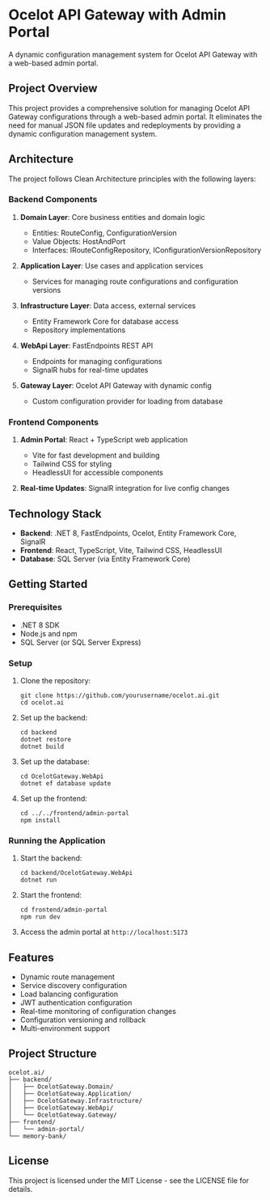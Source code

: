 # Ocelot API Gateway with Admin Portal

A dynamic configuration management system for Ocelot API Gateway with a web-based admin portal.

## Project Overview

This project provides a comprehensive solution for managing Ocelot API Gateway configurations through a web-based admin portal. It eliminates the need for manual JSON file updates and redeployments by providing a dynamic configuration management system.

## Architecture

The project follows Clean Architecture principles with the following layers:

### Backend Components

1. **Domain Layer**: Core business entities and domain logic
   - Entities: RouteConfig, ConfigurationVersion
   - Value Objects: HostAndPort
   - Interfaces: IRouteConfigRepository, IConfigurationVersionRepository

2. **Application Layer**: Use cases and application services
   - Services for managing route configurations and configuration versions

3. **Infrastructure Layer**: Data access, external services
   - Entity Framework Core for database access
   - Repository implementations

4. **WebApi Layer**: FastEndpoints REST API
   - Endpoints for managing configurations
   - SignalR hubs for real-time updates

5. **Gateway Layer**: Ocelot API Gateway with dynamic config
   - Custom configuration provider for loading from database

### Frontend Components

1. **Admin Portal**: React + TypeScript web application
   - Vite for fast development and building
   - Tailwind CSS for styling
   - HeadlessUI for accessible components

2. **Real-time Updates**: SignalR integration for live config changes

## Technology Stack

- **Backend**: .NET 8, FastEndpoints, Ocelot, Entity Framework Core, SignalR
- **Frontend**: React, TypeScript, Vite, Tailwind CSS, HeadlessUI
- **Database**: SQL Server (via Entity Framework Core)

## Getting Started

### Prerequisites

- .NET 8 SDK
- Node.js and npm
- SQL Server (or SQL Server Express)

### Setup

1. Clone the repository:
   ```
   git clone https://github.com/yourusername/ocelot.ai.git
   cd ocelot.ai
   ```

2. Set up the backend:
   ```
   cd backend
   dotnet restore
   dotnet build
   ```

3. Set up the database:
   ```
   cd OcelotGateway.WebApi
   dotnet ef database update
   ```

4. Set up the frontend:
   ```
   cd ../../frontend/admin-portal
   npm install
   ```

### Running the Application

1. Start the backend:
   ```
   cd backend/OcelotGateway.WebApi
   dotnet run
   ```

2. Start the frontend:
   ```
   cd frontend/admin-portal
   npm run dev
   ```

3. Access the admin portal at `http://localhost:5173`

## Features

- Dynamic route management
- Service discovery configuration
- Load balancing configuration
- JWT authentication configuration
- Real-time monitoring of configuration changes
- Configuration versioning and rollback
- Multi-environment support

## Project Structure

```
ocelot.ai/
├── backend/
│   ├── OcelotGateway.Domain/
│   ├── OcelotGateway.Application/
│   ├── OcelotGateway.Infrastructure/
│   ├── OcelotGateway.WebApi/
│   └── OcelotGateway.Gateway/
├── frontend/
│   └── admin-portal/
└── memory-bank/
```

## License

This project is licensed under the MIT License - see the LICENSE file for details. 